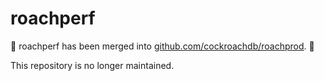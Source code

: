 # roachperf

🎉 roachperf has been merged into [github.com/cockroachdb/roachprod](https://github.com/cockroachdb/roachprod). 🎉

This repository is no longer maintained.
